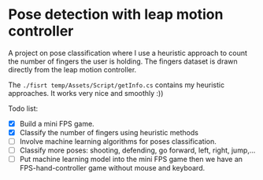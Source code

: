 # Pose detection with leap motion controller

A project on pose classification where I use a heuristic approach to count the number of fingers the user is holding. The fingers dataset is drawn directly from the leap motion controller.

The `./fisrt temp/Assets/Script/getInfo.cs` contains my heuristic approaches. It works very nice and smoothly :))

Todo list: 
- [x] Build a mini FPS game.
- [x] Classify the number of fingers using heuristic methods
- [ ] Involve machine learning algorithms for poses classification.
- [ ] Classify more poses: shooting, defending, go forward, left, right, jump,...
- [ ] Put machine learning model into the mini FPS game then we have an FPS-hand-controller game without mouse and keyboard.
